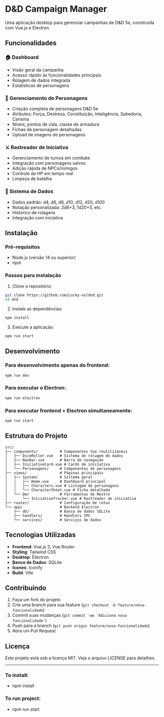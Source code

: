 # D&D Campaign Manager

Uma aplicação desktop para gerenciar campanhas de D&D 5e, construída com Vue.js e Electron.

## Funcionalidades

### 🏠 Dashboard
- Visão geral da campanha
- Acesso rápido às funcionalidades principais
- Rolagem de dados integrada
- Estatísticas de personagens

### 👥 Gerenciamento de Personagens
- Criação completa de personagens D&D 5e
- Atributos: Força, Destreza, Constituição, Inteligência, Sabedoria, Carisma
- Níveis, pontos de vida, classe de armadura
- Fichas de personagem detalhadas
- Upload de imagens de personagens

### ⚔️ Rastreador de Iniciativa
- Gerenciamento de turnos em combate
- Integração com personagens salvos
- Adição rápida de NPCs/inimigos
- Controle de HP em tempo real
- Limpeza de batalha

### 🎲 Sistema de Dados
- Dados padrão: d4, d6, d8, d10, d12, d20, d100
- Notação personalizada: 2d6+3, 1d20+5, etc.
- Histórico de rolagens
- Integração com iniciativa

## Instalação

### Pré-requisitos
- Node.js (versão 14 ou superior)
- npm

### Passos para instalação

1. Clone o repositório:
```bash
git clone https://github.com/Lucky-xn/dnd.git
cd dnd
```

2. Instale as dependências:
```bash
npm install
```

3. Execute a aplicação:
```bash
npm run start
```

## Desenvolvimento

### Para desenvolvimento apenas do frontend:
```bash
npm run dev
```

### Para executar o Electron:
```bash
npm run electron
```

### Para executar frontend + Electron simultaneamente:
```bash
npm run start
```

## Estrutura do Projeto

```
src/
├── components/          # Componentes Vue reutilizáveis
│   ├── DiceRoller.vue   # Sistema de rolagem de dados
│   ├── NavBar.vue       # Barra de navegação
│   ├── IniciativeCard.vue # Cards de iniciativa
│   └── Personagens/     # Componentes de personagens
├── views/               # Páginas principais
│   ├── System/          # Sistema geral
│   │   ├── Home.vue     # Dashboard principal
│   │   ├── Characters.vue # Listagem de personagens
│   │   └── CharacterSheet.vue # Ficha detalhada
│   └── Dm/              # Ferramentas do Mestre
│       └── IniciativeTracker.vue # Rastreador de iniciativa
├── router/              # Configuração de rotas
└── app/                 # Backend Electron
    ├── db/              # Banco de dados SQLite
    ├── handlers/        # Handlers IPC
    └── services/        # Serviços de dados
```

## Tecnologias Utilizadas

- **Frontend**: Vue.js 3, Vue Router
- **Styling**: Tailwind CSS
- **Desktop**: Electron
- **Banco de Dados**: SQLite
- **Ícones**: Iconify
- **Build**: Vite

## Contribuindo

1. Faça um fork do projeto
2. Crie uma branch para sua feature (`git checkout -b feature/nova-funcionalidade`)
3. Commit suas mudanças (`git commit -am 'Adiciona nova funcionalidade'`)
4. Push para a branch (`git push origin feature/nova-funcionalidade`)
5. Abra um Pull Request

## Licença

Este projeto está sob a licença MIT. Veja o arquivo LICENSE para detalhes.

---

### To install:

* npm install

### To run project:

* npm run start